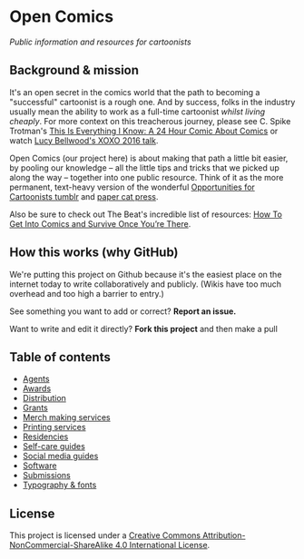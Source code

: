 # Open Comics
*Public information and resources for cartoonists*

## Background & mission

It's an open secret in the comics world that the path to becoming a "successful" cartoonist is a rough one. And by success, folks in the industry usually mean the ability to work as a full-time cartoonist *whilst living cheaply*. For more context on this treacherous journey, please see C. Spike Trotman's [This Is Everything I Know: A 24 Hour Comic About Comics](http://spikedrewthis.tumblr.com/post/64136324548/this-is-everything-i-know-a-24-hour-comic-about) or watch [Lucy Bellwood's XOXO 2016 talk](https://www.youtube.com/watch?v=pLveriJBHeU).

Open Comics (our project here) is about making that path a little bit easier, by pooling our knowledge – all the little tips and tricks that we picked up along the way – together into one public resource. Think of it as the more permanent, text-heavy version of the wonderful [Opportunities for Cartoonists tumblr](http://comicops.tumblr.com/) and [paper cat press](https://papercatpress.com).

Also be sure to check out The Beat's incredible list of resources: [How To Get Into Comics and Survive Once You’re There](http://www.comicsbeat.com/resources/information-on-how-to-get-into-comics-and-survive-once-youre-there/).

## How this works (why GitHub)

We're putting this project on Github because it's the easiest place on the internet today to write collaboratively and publicly. (Wikis have too much overhead and too high a barrier to entry.)

See something you want to add or correct? **Report an issue.**

Want to write and edit it directly? **Fork this project** and then make a pull

## Table of contents

- [Agents](agents.md)
- [Awards](awards.md)
- [Distribution](distribution.md)
- [Grants](grants.md)
- [Merch making services](merch.md)
- [Printing services](printing.md)
- [Residencies](residencies.md)
- [Self-care guides](selfcare.md)
- [Social media guides](socialmedia.md)
- [Software](software.md)
- [Submissions](submissions.md)
- [Typography & fonts](typography.md)

## License

This project is licensed under a [Creative Commons Attribution-NonCommercial-ShareAlike 4.0 International License](http://creativecommons.org/licenses/by-nc-sa/4.0/).
